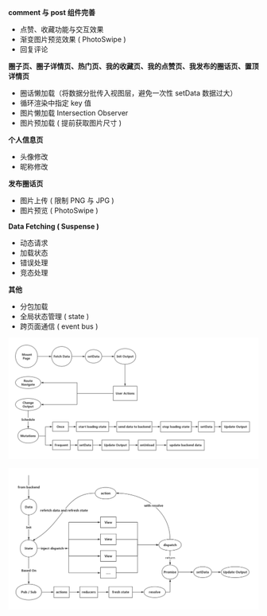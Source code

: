 **comment 与 post 组件完善**

* 点赞、收藏功能与交互效果
* 渐变图片预览效果 ( PhotoSwipe )
* 回复评论

**圈子页、圈子详情页、热门页、我的收藏页、我的点赞页、我发布的圈话页、置顶详情页** 

* 圈话懒加载（将数据分批传入视图层，避免一次性 setData 数据过大）
* 循环渲染中指定 key 值
* 图片懒加载 Intersection Observer
* 图片预加载 ( 提前获取图片尺寸 )  

**个人信息页**

* 头像修改
* 昵称修改

**发布圈话页**

* 图片上传 ( 限制 PNG 与 JPG )
* 图片预览 ( PhotoSwipe )

**Data Fetching ( Suspense )**

* 动态请求
* 加载状态
* 错误处理
* 竞态处理

**其他**

* 分包加载
* 全局状态管理 ( state ) 
* 跨页面通信 ( event bus )

![](./state/models/action.png)

![](./state/models/state.png)


